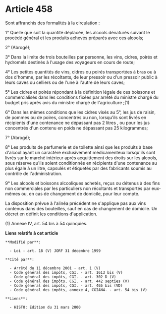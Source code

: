 # Article 458

Sont affranchis des formalités à la circulation :

1° Quelle que soit la quantité déplacée, les alcools dénaturés suivant le procédé général et les produits achevés préparés
avec ces alcools;

2° (Abrogé);

3° Dans la limite de trois bouteilles par personne, les vins, cidres, poirés et hydromels destinés à l'usage des voyageurs en
cours de route;

4° Les petites quantités de vins, cidres ou poirés transportées à bras ou à dos d'homme, par les récoltants, de leur pressoir
ou d'un pressoir public à leurs caves ou celliers ou de l'une à l'autre de leurs caves;

5° Les cidres et poirés répondant à la définition légale de ces boissons et commercialisés dans les conditions fixées par
arrêté du ministre chargé du budget pris après avis du ministre chargé de l'agriculture ;(1)

6° Dans les mêmes conditions que les cidres visés au 5°, les jus de raisin, de pommes ou de poires, concentrés ou non,
lorsqu'ils sont livrés en récipients d'une contenance ne dépassant pas 2 litres , ou pour les jus concentrés d'un contenu en
poids ne dépassant pas 25 kilogrammes;

7° (Abrogé);

8° Les produits de parfumerie et de toilette ainsi que les produits à base d'alcool ayant un caractère exclusivement
médicamenteux lorsqu'ils sont livrés sur le marché intérieur après acquittement des droits sur les alcools, sous réserve
qu'ils soient conditionnés en récipients d'une contenance au plus égale à un litre, capsulés et étiquetés par des fabricants
soumis au contrôle de l'administration.

9° Les alcools et boissons alcooliques achetés, reçus ou détenus à des fins non commerciales par les particuliers non
récoltants et transportés par eux-mêmes ou, en cas de changement de domicile, pour leur compte.

La disposition prévue à l'alinéa précédent ne s'applique pas aux vins contenus dans des bouteilles, sauf en cas de changement
de domicile. Un décret en définit les conditions d'application.

(1) Annexe IV, art. 54 bis à 54 quinquies.

**Liens relatifs à cet article**

	**Modifié par**:

	  - Loi - art. 18 (V) JORF 31 décembre 1999

	**Cité par**:

	  - Arrêté du 11 décembre 2001 - art. 1 (V)
	  - Code général des impôts, CGI. - art. 1613 bis (V)
	  - Code général des impôts, CGI. - art. 302 D (V)
	  - Code général des impôts, CGI. - art. 442 septies (V)
	  - Code général des impôts, CGI. - art. 465 bis (VD)
	  - Code général des impôts, annexe 4, CGIAN4. - art. 54 bis (V)

	**Liens**:

	  - HISTO: Edition du 31 mars 2000
